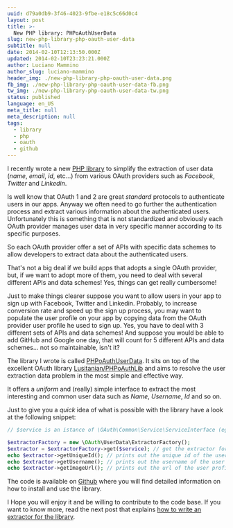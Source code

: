 ```yaml
---
uuid: d79a0db9-3f46-4023-9fbe-e18c5c66d0c4
layout: post
title: >-
  New PHP library: PHPoAuthUserData
slug: new-php-library-php-oauth-user-data
subtitle: null
date: 2014-02-10T12:13:50.000Z
updated: 2014-02-10T23:23:21.000Z
author: Luciano Mammino
author_slug: luciano-mammino
header_img: ./new-php-library-php-oauth-user-data.png
fb_img: ./new-php-library-php-oauth-user-data-fb.png
tw_img: ./new-php-library-php-oauth-user-data-tw.png
status: published
language: en_US
meta_title: null
meta_description: null
tags:
  - library
  - php
  - oauth
  - github
---
```


I recently wrote a new [PHP library](https://github.com/Oryzone/PHPoAuthUserData) to simplify the extraction of user data (_name_, _email_, _id_, etc...) from various OAuth providers such as _Facebook_, _Twitter_ and _Linkedin_.

Is well know that OAuth 1 and 2 are great _standard_ protocols to authenticate users in our apps. Anyway we often need to go further the authentication process and extract various information about the authenticated users. Unfortunately this is something that is not standardized and obviously each OAuth provider manages user data in very specific manner according to its specific purposes.

So each OAuth provider offer a set of APIs with specific data schemes to allow developers to extract data about the authenticated users.

That's not a big deal if we build apps that adopts a single OAuth provider, but, if we want to adopt more of them, you need to deal with several different APIs and data schemes! Yes, things can get really cumbersome!

Just to make things clearer suppose you want to allow users in your app to sign up with Facebook, Twitter and Linkedin. Probably, to increase conversion rate and speed up the sign up process, you may want to populate the user profile on your app by copying data from the OAuth provider user profile he used to sign up. Yes, you have to deal with 3 different sets of APIs and data schemes! And suppose you would be able to add GitHub and Google one day, that will count for 5 different APIs and data schemes... not so maintainable, isn't it?

The library I wrote is called [PHPoAuthUserData](https://github.com/Oryzone/PHPoAuthUserData). It sits on top of the excellent OAuth library [Lusitanian/PHPoAuthLib](https://github.com/Lusitanian/PHPoAuthLib) and aims to resolve the user extraction data problem in the most simple and effective way.

It offers a _uniform_ and (really) simple interface to extract the most interesting and common user data such as _Name_, _Username_, _Id_ and so on.

Just to give you a _quick_ idea of what is possible with the library have a look at the following snippet:

```php
// $service is an istance of \OAuth\Common\Service\ServiceInterface (eg. the "Facebook" service) with a valid access token

$extractorFactory = new \OAuth\UserData\ExtractorFactory();
$extractor = $extractorFactory->get($service); // get the extractor for the given service
echo $extractor->getUniqueId(); // prints out the unique id of the user
echo $extractor->getUsername(); // prints out the username of the user
echo $extractor->getImageUrl(); // prints out the url of the user profile image
```

The code is available on [Github](https://github.com/Oryzone/PHPoAuthUserData) where you will find detailed information on how to install and use the library.

I Hope you will enjoy it and be willing to contribute to the code base. If you want to know more, read the next post that explains [how to write an extractor for the library](http://loige.com/writing-a-new-extractor-for-php-oauth-user-data/).
